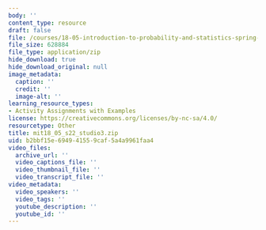 ```yaml
---
body: ''
content_type: resource
draft: false
file: /courses/18-05-introduction-to-probability-and-statistics-spring-2022/mit18_05_s22_studio3.zip
file_size: 628884
file_type: application/zip
hide_download: true
hide_download_original: null
image_metadata:
  caption: ''
  credit: ''
  image-alt: ''
learning_resource_types:
- Activity Assignments with Examples
license: https://creativecommons.org/licenses/by-nc-sa/4.0/
resourcetype: Other
title: mit18_05_s22_studio3.zip
uid: b2bbf15e-6949-4155-9caf-5a4a9961faa4
video_files:
  archive_url: ''
  video_captions_file: ''
  video_thumbnail_file: ''
  video_transcript_file: ''
video_metadata:
  video_speakers: ''
  video_tags: ''
  youtube_description: ''
  youtube_id: ''
---
```

